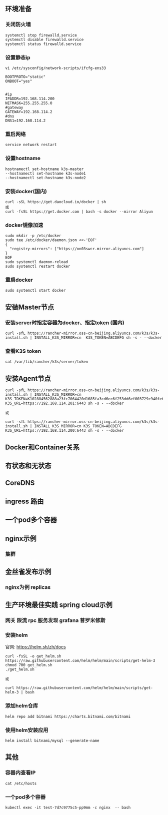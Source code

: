 ## 环境准备

### 关闭防火墙

```
systemctl stop firewalld.service
systemctl disable firewalld.service
systemctl status firewalld.service
```

### 设置静态ip
```
vi /etc/sysconfig/network-scripts/ifcfg-ens33
```

```
BOOTPROTO="static"
ONBOOT="yes"


#ip
IPADDR=192.168.114.200
NETMASK=255.255.255.0
#gateway
GATEWAY=192.168.114.2
#dns
DNS1=192.168.114.2
```


### 重启网络
```
service network restart
```
### 设置hostname
```
hostnamectl set-hostname k3s-master
--hostnamectl set-hostname k3s-node1
--hostnamectl set-hostname k3s-node2
```


### 安装docker(国内)
```
curl -sSL https://get.daocloud.io/docker | sh
或
curl -fsSL https://get.docker.com | bash -s docker --mirror Aliyun
```

### docker镜像加速
``` 
sudo mkdir -p /etc/docker
sudo tee /etc/docker/daemon.json <<-'EOF'
{
  "registry-mirrors": ["https://on03swcr.mirror.aliyuncs.com"]
}
EOF
sudo systemctl daemon-reload
sudo systemctl restart docker
```

### 重启docker
```
sudo systemctl start docker
```

## 安装Master节点
### 安装server时指定容器为docker、指定token (国内)
```
curl -sfL https://rancher-mirror.oss-cn-beijing.aliyuncs.com/k3s/k3s-install.sh | INSTALL_K3S_MIRROR=cn  K3S_TOKEN=ABCDEFG sh -s - --docker	
```
### 查看K3S token
```
cat /var/lib/rancher/k3s/server/token
```
## 安装Agent节点
```
curl -sfL https://rancher-mirror.oss-cn-beijing.aliyuncs.com/k3s/k3s-install.sh | INSTALL_K3S_MIRROR=cn K3S_TOKEN=K102884562888a23fc7064420d1685fa3cd6ec6f253dd6ef003729c940fe6c64309::server:ABCDEFG K3S_URL=https://192.168.114.201:6443 sh -s - --docker

或

curl -sfL https://rancher-mirror.oss-cn-beijing.aliyuncs.com/k3s/k3s-install.sh | INSTALL_K3S_MIRROR=cn K3S_TOKEN=ABCDEFG K3S_URL=https://192.168.114.200:6443 sh -s - --docker

```
## Docker和Container关系
## 有状态和无状态
## CoreDNS
## ingress 路由
## 一个pod多个容器
## nginx示例
### 集群 
## 金丝雀发布示例
### nginx为例 replicas

## 生产环境最佳实践 spring cloud示例
### 网关 限流 rpc 服务发现 grafana 普罗米修斯


### 安装helm

官网: https://helm.sh/zh/docs
```
curl -fsSL -o get_helm.sh https://raw.githubusercontent.com/helm/helm/main/scripts/get-helm-3
chmod 700 get_helm.sh
./get_helm.sh

或

curl https://raw.githubusercontent.com/helm/helm/main/scripts/get-helm-3 | bash
```
### 添加helm仓库

```
helm repo add bitnami https://charts.bitnami.com/bitnami
```
### 使用helm安装应用
```
helm install bitnami/mysql --generate-name
```

## 其他
### 容器内查看IP
```
cat /etc/hosts
```
### 一个pod多个容器
```
kubectl exec -it test-7d7c9775c5-pp9mm -c nginx  -- bash
```